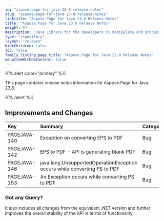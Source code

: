 ```yaml
---
id: "aspose-page-for-java-23-8-release-notes"
slug: "aspose-page-for-java-23-8-release-notes"
linktitle: "Aspose.Page for Java 23.8 Release Notes"
title: "Aspose.Page for Java 23.8 Release Notes"
weight: 94
description: "Java Library for the developers to manipulate and process PS, EPS, and XPS files. Release Notes of Aspose.Page API solution for Java | Release 2023.08"
type: "repository"
layout: "release"
hideChildren: false
toc: false
family_listing_page_title: "Aspose.Page for Java 23.8 Release Notes"
menuItemWithNoContent: false
---
```


{{% alert color="primary" %}}

This page contains release notes information for Aspose.Page for Java 23.8.

{{% /alert %}}

## Improvements and Changes

|**Key**|**Summary**|**Category**|
| :- | :- | :- |
|PAGEJAVA-140|Exception on converting EPS to PDF|Bug|
|PAGEJAVA-142|EPS to PDF - API is generating blank PDF|Bug|
|PAGEJAVA-146|java.lang.UnsupportedOperationException occurs while converting PS to PDF|Bug|
|PAGEJAVA-153|An Exception occurs while converting PS to PDF|Bug|

### Got any Query?
It also includes all changes from the equivalent .NET version and further improves the overall stability of the API in terms of functionality.
